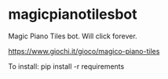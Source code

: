 # magicpianotilesbot
Magic Piano Tiles bot. Will click forever.

https://www.giochi.it/gioco/magico-piano-tiles

To install:
pip install -r requirements

